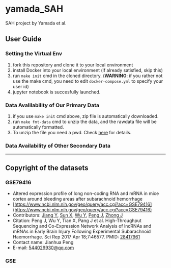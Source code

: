 # yamada_SAH
SAH project by Yamada et al.

## User Guide
### Setting the Virtual Env
1. fork this repository and clone it to your local environment
2. install Docker into your local environment (if already satisfied, skip this)
3. run `make init` cmd in the cloned directory. (**WARNING**: if you rather not use the make cmd, you need to edit `docker-compose.yml` to specify your user id)
4. jupyter notebook is succesfully launched.

### Data Avalilability of Our Primary Data
1. if you use `make init` cmd above, zip file is automatically downloaded.
2. run `make fmt-data` cmd to unzip the data, and the rawdata file will be automatically formatted.
2. To unzip the file you need a pwd. Check [here](https://docs.google.com/document/d/1mWYTNaSMP3A-MsR-W2q6ocpkTeiid-B0yP-AFFaHDxE/edit?usp=sharing) for details.

### Data Availability of Other Secondary Data

---
## Copyright of the datasets
### GSE79416
- Altered expression profile of long non-coding RNA and mRNA in mice cortex around bleeding areas after subarachnoid hemorrhage
- [https://www.ncbi.nlm.nih.gov/geo/query/acc.cgi?acc=GSE79416](https://www.ncbi.nlm.nih.gov/geo/query/acc.cgi?acc=GSE79416)
- Contributors: [Jiang Y](https://www.ncbi.nlm.nih.gov/pubmed/?term=Jiang%20Y[Author]), [Sun X](https://www.ncbi.nlm.nih.gov/pubmed/?term=Sun%20X[Author]), [Wu Y](https://www.ncbi.nlm.nih.gov/pubmed/?term=Wu%20Y[Author]), [Peng J](https://www.ncbi.nlm.nih.gov/pubmed/?term=Peng%20J[Author]), [Zhong J](https://www.ncbi.nlm.nih.gov/pubmed/?term=Zhong%20J[Author])
- Citation: Peng J, Wu Y, Tian X, Pang J et al. High-Throughput Sequencing and Co-Expression Network Analysis of lncRNAs and mRNAs in Early Brain Injury Following Experimental Subarachnoid Haemorrhage. Sci Rep 2017 Apr 18;7:46577. PMID: [28417961](https://www.ncbi.nlm.nih.gov/pubmed/28417961)
- Contact name: Jianhua Peng
- E-mail: [544029930@qq.com](mailto:544029930@qq.com)

### GSE
